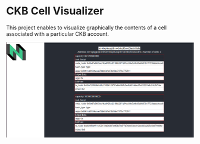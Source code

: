 # CKB Cell Visualizer

This project enables to visualize graphically the contents of a cell associated
with a particular CKB account.

![](pics/screenshot.png)